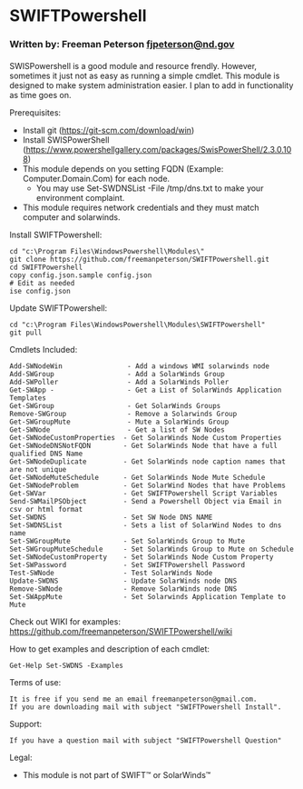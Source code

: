 
# SWIFTPowershell
### Written by:         Freeman Peterson fjpeterson@nd.gov
#### 

SWISPowershell is a good module and resource frendly. However, sometimes it just not as easy as running a simple cmdlet. This module is designed to make system administration easier. 
I plan to add in functionality as time goes on.

Prerequisites:
+ Install git (https://git-scm.com/download/win)
+ Install SWISPowerShell (https://www.powershellgallery.com/packages/SwisPowerShell/2.3.0.108)
+ This module depends on you setting FQDN (Example: Computer.Domain.Com) for each node. 
  - You may use Set-SWDNSList -File /tmp/dns.txt  to make your environment complaint. 
+ This module requires network credentials and they must match computer and solarwinds.

Install SWIFTPowershell:
```
cd "c:\Program Files\WindowsPowershell\Modules\"
git clone https://github.com/freemanpeterson/SWIFTPowershell.git
cd SWIFTPowershell
copy config.json.sample config.json
# Edit as needed
ise config.json 
````
Update SWIFTPowershell:
```
cd "c:\Program Files\WindowsPowershell\Modules\SWIFTPowershell"
git pull
````
Cmdlets Included:
```
Add-SWNodeWin                - Add a windows WMI solarwinds node
Add-SWGroup                  - Add a SolarWinds Group
Add-SWPoller                 - Add a SolarWinds Poller
Get-SWApp -                  - Get a List of SolarWinds Application Templates
Get-SWGroup                  - Get SolarWinds Groups
Remove-SWGroup               - Remove a Solarwinds Group
Get-SWGroupMute              - Mute a SolarWinds Group
Get-SWNode                   - Get a list of SW Nodes
Get-SWNodeCustomProperties  - Get SolarWinds Node Custom Properties
Get-SWNodeDNSNotFQDN        - Get SolarWinds Node that have a full qualified DNS Name
Get-SWNodeDuplicate         - Get SolarWinds node caption names that are not unique
Get-SWNodeMuteSchedule      - Get SolarWinds Node Mute Schedule
Get-SWNodeProblem           - Get SolarWind Nodes that have Problems
Get-SWVar                   - Get SWIFTPowershell Script Variables
Send-SWMailPSObject         - Send a Powershell Object via Email in csv or html format
Set-SWDNS                   - Set SW Node DNS NAME
Set-SWDNSList               - Sets a list of SolarWind Nodes to dns name
Set-SWGroupMute             - Set SolarWinds Group to Mute
Set-SWGroupMuteSchedule     - Set SolarWinds Group to Mute on Schedule
Set-SWNodeCustomProperty    - Set SolarWinds Node Custom Property
Set-SWPassword              - Set SWIFTPowershell Password
Test-SWNode                 - Test SolarWinds Node
Update-SWDNS                - Update SolarWinds node DNS
Remove-SWNode               - Remove SolarWinds node DNS
Set-SWAppMute               - Set Solarwinds Application Template to Mute
```
Check out WIKI for examples:
https://github.com/freemanpeterson/SWIFTPowershell/wiki

How to get examples and description of each cmdlet:
```
Get-Help Set-SWDNS -Examples
```

Terms of use: 
```
It is free if you send me an email freemanpeterson@gmail.com. 
If you are downloading mail with subject "SWIFTPowershell Install".
```
Support:
```
If you have a question mail with subject "SWIFTPowershell Question"
```
Legal:
+ This module is not part of SWIFT™ or SolarWinds™

